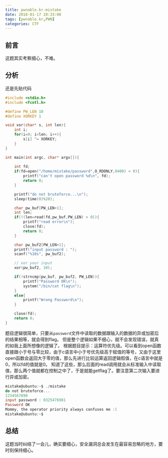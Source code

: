 ```yaml
---
title: pwnable.kr-mistake
date: 2018-01-17 20:33:00
tags: [pwnable.kr,PWN]
categories: CTF
---
```

## 前言
这题其实考察细心，不难。
## 分析
还是先贴代码
```c
#include <stdio.h>
#include <fcntl.h>

#define PW_LEN 10
#define XORKEY 1

void xor(char* s, int len){
	int i;
	for(i=0; i<len; i++){
		s[i] ^= XORKEY;
	}
}

int main(int argc, char* argv[]){
	
	int fd;
	if(fd=open("/home/mistake/password",O_RDONLY,0400) < 0){
		printf("can't open password %d\n", fd);
		return 0;
	}

	printf("do not bruteforce...\n");
	sleep(time(0)%20);

	char pw_buf[PW_LEN+1];
	int len;
	if(!(len=read(fd,pw_buf,PW_LEN) > 0)){
		printf("read error\n");
		close(fd);
		return 0;		
	}

	char pw_buf2[PW_LEN+1];
	printf("input password : ");
	scanf("%10s", pw_buf2);

	// xor your input
	xor(pw_buf2, 10);

	if(!strncmp(pw_buf, pw_buf2, PW_LEN)){
		printf("Password OK\n");
		system("/bin/cat flag\n");
	}
	else{
		printf("Wrong Password\n");
	}

	close(fd);
	return 0;
}

```
题目逻辑很简单，只要从`password`文件中读取的数据跟输入的数据的异或加密后的结果相等，就会得到flag。
但是整个逻辑如果不细心，就不会发现错误，就真的如我上面所想像的逻辑了。
根据题目提示：运算符优先级。可以看到open函数直接跟小于号与零比较，由于c语言中小于号优先级高于赋值的等号，又由于这里open函数会返回大于零的值，那么先进行比较运算返回逻辑假值，在c语言中就是0，所以fd的值就是0。
知道了这些，那么后面的read调用就会从标准输入中读取值，那么两个值就都在控制之中了，于是就能getflag了。要注意第二次输入要进行异或加密。
```PowerShell
mistake@ubuntu:~$ ./mistake 
do not bruteforce...
1234567890
input password : 0325476981
Password OK
Mommy, the operator priority always confuses me :(
mistake@ubuntu:~$ 
```
## 总结
这题当时纠结了一会儿，确实要细心，安全漏洞总会发生在最容易忽略的地方，要时刻保持细心。